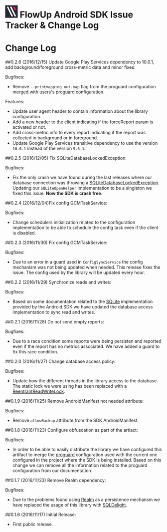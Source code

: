 ![FlowUp Logo][flowuplogo] FlowUp Android SDK Issue Tracker & Change Log
==============================

# Change Log

##0.2.6 (2016/12/15) Update Google Play Services dependency to 10.0.1, add background/foreground cross-metric data and minor fixes:

Bugfixes:

* Remove ``--printmapping out.map`` flag from the proguard configuration merged with users's proguard configuration.

Features:

* Update user agent header to contain information about the library configuration.
* Add a new header to the client indicating if the forceReport param is activated or not.
* Add cross-metric info to every report indicating if the report was collected in background or in foreground.
* Update Google Play Services transitive dependency to use the version ``10.0.1`` instead of the version ``9.6.1``.

##0.2.5 (2016/12/05) Fix SQLiteDatabaseLockedException:

Bugfixes:

* Fix the only crash we have found during the last releases where our database connection was throwing a [SQLiteDatabaseLockedException](https://developer.android.com/reference/android/database/sqlite/SQLiteDatabaseLockedException.html). Updating our ``SQLiteOpenHelper`` implementation to be a singleton we fixed this issue. **Now the SDK is crash free**.

##0.2.4 (2016/12/04)Fix config GCMTaskService:

Bugfixes:

* Change schedulers initialization related to the configuration implementation to be able to schedule the config task even if the client is disabled.

##0.2.3 (2016/11/30) Fix config GCMTaskService:

Bugfixes:

* Due to an error in a guard used in ``ConfigSyncService`` the config mechanism was not being updated when needed. This release fixes the issue. The config used by the library will be updated every hour.

##0.2.2 (2016/11/29) Synchronize reads and writes:

Bugfixes:

* Based on some documentation related to the [SQLite](https://developer.android.com/training/basics/data-storage/databases.html) implementation provided by the Android SDK we have updated the database access implementation to sync read and writes.

##0.2.1 (2016/11/28) Do not send empty reports:

Bugfixes:

* Due to a race condition some reports were being persisten and reported even if the report has no metrics associated. We have added a guard to fix this race condition.

##0.2.0 (2016/11/27) Change database access policy:

Bugfixes:

* Update how the different threads in the library access to the database. The static lock we were using has been replaced with a [ReentrantReadWriteLock](https://docs.oracle.com/javase/7/docs/api/java/util/concurrent/locks/ReentrantReadWriteLock.html).

##0.1.9 (2016/11/25) Remove AndroidManifest not needed attribute:

Bugfixes:

* Remove ``allowBackup`` attribute from the SDK AndroidManifest.

##0.1.8 (2016/11/23) Configure obfuscation as part of the artiact:

Bugfixes:

* In order to be able to easily distribute the library we have configured this artifact to merge the [proguard](https://www.guardsquare.com/en/proguard) configuration used with the current one configured in the project where the SDK is being installed. Based on this change we can remove all the information related to the proguard configuration from our documentation.

##0.1.7 (2016/11/23) Remove Realm dependency:

Bugfixes:

* Due to the problems found using [Realm](https://realm.io/) as a persistence mechansm we have replaced the usage of this library with [SQLDelight](https://github.com/square/sqldelight).

##0.1.6 (2016/11/17) Initial Release:

* First public release.


[flowuplogo]: ./art/FlowUpLogo.png
